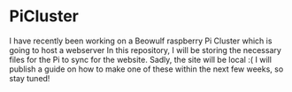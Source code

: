 # PiCluster
I have recently been working on a Beowulf raspberry Pi Cluster which is going to host a webserver
In this repository, I will be storing the necessary files for the Pi to sync for the website.
Sadly, the site will be local :(
I will publish a guide on how to make one of these within the next few weeks, so stay tuned!
